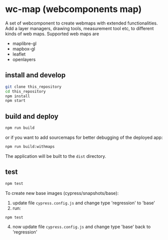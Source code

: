 # wc-map (webcomponents map)
A set of webcomponent to create webmaps with extended functionalities. Add a layer managers, drawing tools, measurement tool etc, to different kinds of web maps.
Supported web maps are
* maplibre-gl
* mapbox-gl
* leaflet
* openlayers

## install and develop
```bash
git clone this_repository
cd this_repository
npm install
npm start
```

## build and deploy
```bash
npm run build
```
or if you want to add sourcemaps for better debugging of the deployed app:
```bash
npm run build:withmaps
```
The application will be built to the ```dist``` directory.

## test
```bash
npm test
```

To create new base images (cypress/snapshots/base):
1. update file ```cypress.config.js``` and change type 'regression' to 'base'
3. run:
```bash
npm test
``` 
4. now update file ```cypress.config.js```  and change type 'base' back to 'regression'

